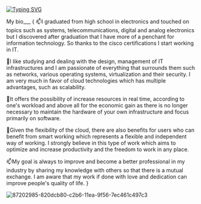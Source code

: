 [![Typing SVG](https://readme-typing-svg.demolab.com/?lines=Hello+World;This+is+My+Github)](https://git.io/typing-svg)


My bio___
{
📫I graduated from high school in electronics and touched on topics such as systems, telecommunications, digital and analog electronics but I discovered after graduation that I have more of a penchant for information technology.
So thanks to the cisco certifications I start working in IT.

💞️I like studying and dealing with the design, management of IT infrastructures and I am passionate
of everything that surrounds them such as networks, various operating systems, virtualization and their security.
I am very much in favor of cloud technologies which has multiple advantages, such as scalability.

🌱It offers the possibility of increase resources in real time, according to one's workload and above all for the economic gain as there is no longer necessary to maintain the hardware of your own
infrastructure and focus primarily on software.

👀Given the flexibility of the cloud, there are also benefits for users who can benefit from smart working which represents a flexible and independent way of working. I strongly believe in this type of work which aims to optimize and increase productivity and the freedom to work in any place.
 
📫My goal is always to improve and become a better professional in my industry by sharing my knowledge with others so that there is a mutual exchange. 
I am aware that my work if done with love and dedication can improve people's quality of life.
}

![87202985-820dcb80-c2b6-11ea-9f56-7ec461c497c3](https://user-images.githubusercontent.com/95194894/198886428-259972b1-1b91-495c-811c-5810267d0878.gif)

